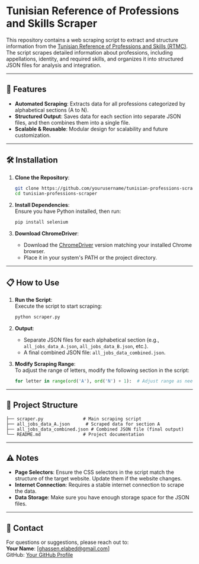 # Tunisian Reference of Professions and Skills Scraper  

This repository contains a web scraping script to extract and structure information from the [Tunisian Reference of Professions and Skills (RTMC)](http://rtmc.emploi.nat.tn). The script scrapes detailed information about professions, including appellations, identity, and required skills, and organizes it into structured JSON files for analysis and integration.

---

## 🚀 Features  
- **Automated Scraping**: Extracts data for all professions categorized by alphabetical sections (A to N).  
- **Structured Output**: Saves data for each section into separate JSON files, and then combines them into a single file.  
- **Scalable & Reusable**: Modular design for scalability and future customization.  

---

## 🛠️ Installation  

1. **Clone the Repository**:  
   ```bash
   git clone https://github.com/yourusername/tunisian-professions-scraper.git
   cd tunisian-professions-scraper
   ```

2. **Install Dependencies**:  
   Ensure you have Python installed, then run:  
   ```bash
   pip install selenium
   ```

3. **Download ChromeDriver**:  
   - Download the [ChromeDriver](https://chromedriver.chromium.org/downloads) version matching your installed Chrome browser.  
   - Place it in your system's PATH or the project directory.  

---

## 📋 How to Use  

1. **Run the Script**:  
   Execute the script to start scraping:  
   ```bash
   python scraper.py
   ```  

2. **Output**:  
   - Separate JSON files for each alphabetical section (e.g., `all_jobs_data_A.json`, `all_jobs_data_B.json`, etc.).  
   - A final combined JSON file: `all_jobs_data_combined.json`.  

3. **Modify Scraping Range**:  
   To adjust the range of letters, modify the following section in the script:  
   ```python
   for letter in range(ord('A'), ord('N') + 1):  # Adjust range as needed
   ```

---

## 📂 Project Structure  

```
├── scraper.py               # Main scraping script
├── all_jobs_data_A.json      # Scraped data for section A
├── all_jobs_data_combined.json # Combined JSON file (final output)
└── README.md                # Project documentation
```

---

## ⚠️ Notes  

- **Page Selectors**: Ensure the CSS selectors in the script match the structure of the target website. Update them if the website changes.  
- **Internet Connection**: Requires a stable internet connection to scrape the data.  
- **Data Storage**: Make sure you have enough storage space for the JSON files.  

---

## 📧 Contact  

For questions or suggestions, please reach out to:  
**Your Name**: [ghassen.elabed@gmail.com]  
GitHub: [Your GitHub Profile](https://github.com/Ghassen2001)

